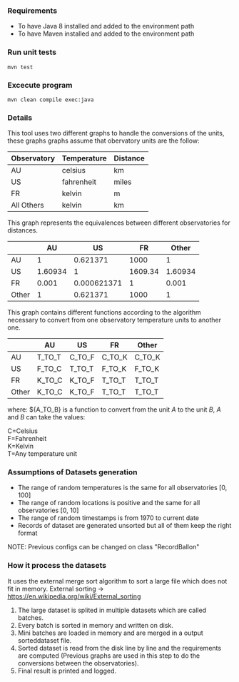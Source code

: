 ### Requirements
* To have Java 8 installed and added to the environment path
* To have Maven installed and added to the environment path

### Run unit tests
`mvn test`

### Excecute program
`mvn clean compile exec:java`

### Details

This tool uses two different graphs to handle the conversions of the units, these graphs graphs assume that obervatory units are the follow:

|	Observatory | Temperature	| Distance	|
|-------------|-------------|-----------|
|  AU	        |celsius	    |km	        |
|  US	        |fahrenheit	  |miles	    |
|  FR	        |kelvin	      |m |1	      |
| All Others  |kelvin	      |km	        |


This graph represents the equivalences between different observatories for distances.

|	    |AU	      |US	         |FR	    |Other  |
|-----|---------|------------|--------|-------|
|  AU	|1	      |0.621371	   |1000	  |1      |
|  US	|1.60934	|1	         |1609.34	|1.60934|
|  FR	|0.001	  |0.000621371 |1	      |0.001  |
|Other|1	      |0.621371	   |1000	  |1      |


This graph contains different functions according to the algorithm necessary to convert from one observatory temperature units to another one.

|	    |AU	     |US	    |FR	     |Other   |
|-----|--------|--------|--------|--------|
|  AU	| T_TO_T | C_TO_F | C_TO_K | C_TO_K |
|  US	| F_TO_C | T_TO_T | F_TO_K | F_TO_K |
|  FR	| K_TO_C | K_TO_F | T_TO_T | T_TO_T |
|Other| K_TO_C | K_TO_F | T_TO_T | T_TO_T |

where:
${A_TO_B} is a function to convert from the unit *A* to the unit *B*, *A* and *B* can take the values:  

C=Celsius  
F=Fahrenheit  
K=Kelvin  
T=Any temperature unit  


### Assumptions of Datasets generation
- The range of random temperatures is the same for all observatories [0, 100]
- The range of random locations is positive and the same for all observatories [0, 10] 
- The range of random timestamps is from 1970 to current date
- Records of dataset are generated unsorted but all of them keep the right format 

NOTE: Previous configs can be changed on class "RecordBallon"

### How it process the datasets
It uses the external merge sort algorithm to sort a large file which does not fit in memory.
External sorting ->  https://en.wikipedia.org/wiki/External_sorting

1. The large dataset is splited in multiple datasets which are called batches.
2. Every batch is sorted in memory and written on disk.
3. Mini batches are loaded in memory and are merged in a output sorteddataset file.
4. Sorted dataset is read from the disk line by line and the requirements are computed (Previous graphs are used in this step to do the conversions between the observatories).
5. Final result is printed and logged. 
